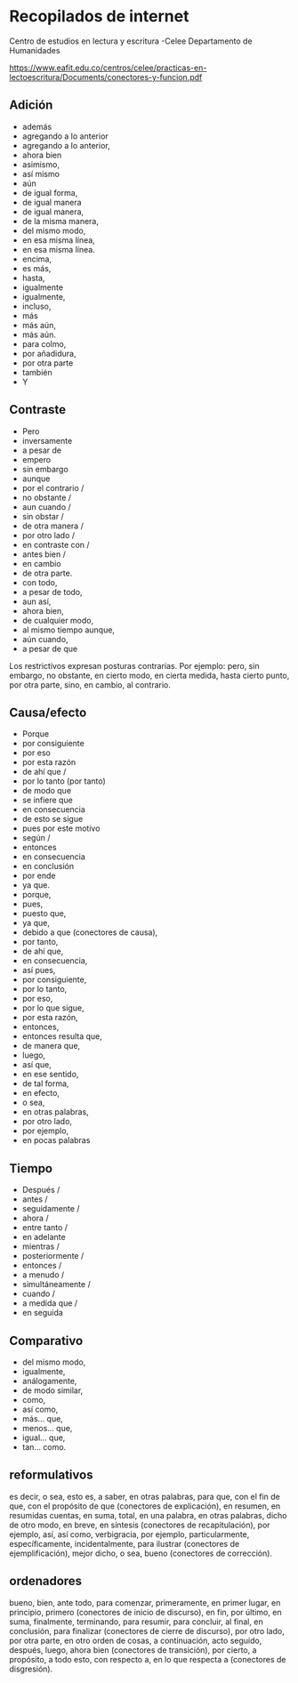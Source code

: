 # Recopilados de internet

Centro de estudios en lectura y escritura -Celee
Departamento de Humanidades

https://www.eafit.edu.co/centros/celee/practicas-en-lectoescritura/Documents/conectores-y-funcion.pdf

## Adición 

+ además 
+ agregando a lo anterior 
+ agregando a lo anterior, 
+ ahora bien 
+ asimismo, 
+ así mismo 
+ aún 
+ de igual forma, 
+ de igual manera 
+ de igual manera, 
+ de la misma manera, 
+ del mismo modo, 
+ en esa misma línea, 
+ en esa misma línea.
+ encima, 
+ es más, 
+ hasta, 
+ igualmente 
+ igualmente, 
+ incluso, 
+ más 
+ más aún, 
+ más aún.
+ para colmo, 
+ por añadidura, 
+ por otra parte 
+ también 
+ Y 

## Contraste 

+ Pero 
+ inversamente 
+ a pesar de
+ empero 
+ sin embargo
+ aunque 
+ por el contrario /
+ no obstante / 
+ aun cuando / 
+ sin obstar /
+ de otra manera / 
+ por otro lado / 
+ en contraste con / 
+ antes bien / 
+ en cambio 
+ de otra parte.
+ con todo, 
+ a pesar de todo, 
+ aun así, 
+ ahora bien, 
+ de cualquier modo, 
+ al mismo tiempo aunque, 
+ aún cuando, 
+ a pesar de que

Los restrictivos expresan posturas contrarias. Por ejemplo: pero, sin embargo, no obstante, en cierto modo, en cierta medida, hasta cierto punto, por otra parte, sino, en cambio, al contrario.

## Causa/efecto 

+ Porque 
+ por consiguiente 
+ por eso 
+ por esta razón 
+ de ahí que /
+ por lo tanto (por tanto) 
+ de modo que 
+ se infiere que 
+ en consecuencia 
+ de esto se sigue 
+ pues por este motivo 
+ según /
+ entonces 
+ en consecuencia 
+ en conclusión 
+ por ende 
+ ya que.
+ porque, 
+ pues, 
+ puesto que, 
+ ya que, 
+ debido a que (conectores de causa), 
+ por tanto, 
+ de ahí que, 
+ en consecuencia, 
+ así pues, 
+ por consiguiente, 
+ por lo tanto, 
+ por eso, 
+ por lo que sigue, 
+ por esta razón, 
+ entonces, 
+ entonces resulta que, 
+ de manera que, 
+ luego, 
+ así que, 
+ en ese sentido, 
+ de tal forma, 
+ en efecto, 
+ o sea, 
+ en otras palabras, 
+ por otro lado, 
+ por ejemplo, 
+ en pocas palabras 

## Tiempo 

+ Después / 
+ antes / 
+ seguidamente / 
+ ahora / 
+ entre tanto / 
+ en adelante
+  mientras / 
+  posteriormente / 
+  entonces / 
+  a menudo /
+  simultáneamente / 
+  cuando / 
+  a medida que / 
+  en seguida

## Comparativo

+ del mismo modo, 
+ igualmente, 
+ análogamente, 
+ de modo similar, 
+ como, 
+ así como, 
+ más… que, 
+ menos… que, 
+ igual… que, 
+ tan… como.
 
##  reformulativos
 
 es decir, o sea, esto es, a saber, en otras palabras, para que, con el fin de que, con el propósito de que (conectores de explicación), en resumen, en resumidas cuentas, en suma, total, en una palabra, en otras palabras, dicho de otro modo, en breve, en síntesis (conectores de recapitulación), por ejemplo, así, así como, verbigracia, por ejemplo, particularmente, específicamente, incidentalmente, para ilustrar (conectores de ejemplificación), mejor dicho, o sea, bueno (conectores de corrección).

## ordenadores

bueno, bien, ante todo, para comenzar, primeramente, en primer lugar, en principio, primero (conectores de inicio de discurso), en fin, por último, en suma, finalmente, terminando, para resumir, para concluir, al final, en conclusión, para finalizar (conectores de cierre de discurso), por otro lado, por otra parte, en otro orden de cosas, a continuación, acto seguido, después, luego, ahora bien (conectores de transición), por cierto, a propósito, a todo esto, con respecto a, en lo que respecta a (conectores de disgresión).



